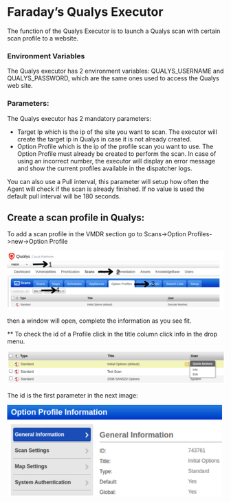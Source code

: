 # Faraday’s Qualys Executor

The function of the Qualys Executor is to launch a Qualys scan with certain scan profile to a website.

### Environment Variables

The Qualys executor has 2 environment variables: QUALYS_USERNAME and QUALYS_PASSWORD, which are the same ones used to access the Qualys web site.

### Parameters:
The Qualys executor has 2 mandatory parameters:
- Target Ip  which is the ip of the site you want to scan. The executor will create the target ip in Qualys in case it is not already created.
- Option Profile which is the ip of the profile scan you want to use. The Option Profile must already be created to perform the scan. In case of using an incorrect number, the executor will display an error message and show the current profiles available in the dispatcher logs.

You can also use a Pull interval, this parameter will setup how often the Agent will check if the scan is already finished. If no value is used the default pull interval will be 180 seconds.


## Create a scan profile in Qualys:

To add a scan profile in the VMDR section go to
Scans->Option Profiles->new->Option Profile

![Create scan profile](../images/executors/qualys/new_profile.png)

then a window will open, complete the information as you see fit.


** To check the id of a Profile click in the title column click info in the drop menu.  

![Create scan profile](../images/executors/qualys/check_profile.png)

The id is the first parameter in the next image:

<img src="../images/executors/qualys/profileid.png" alt="drawing" width="500"/>
